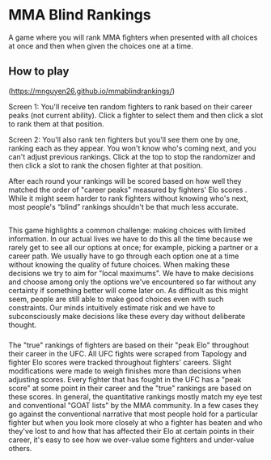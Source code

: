 # MMA Blind Rankings

A game where you will rank MMA fighters when presented with all choices at once and then when given the choices one at a time.

## How to play

(https://mnguyen26.github.io/mmablindrankings/)

Screen 1: You'll receive ten random fighters to rank based on their career peaks (not current ability). Click a fighter to select them and then click a slot to rank them at that position. 

Screen 2: You'll also rank ten fighters but you'll see them one by one, ranking each as they appear. You won't know who's coming next, and you can't adjust previous rankings. Click at the top to stop the randomizer and then click a slot to rank the chosen fighter at that position.

After each round your rankings will be scored based on how well they matched the order of "career peaks" measured by fighters' Elo scores . While it might seem harder to rank fighters without knowing who's next, most people's “blind” rankings shouldn't be that much less accurate.

## 

This game highlights a common challenge: making choices with limited information. In our actual lives we have to do this all the time because we rarely get to see all our options at once; for example, picking a partner or a career path. We usually have to go through each option one at a time without knowing the quality of future choices. When making these decisions we try to aim for "local maximums". We have to make decisions and choose among only the options we've encountered so far without any certainty if something better will come later on. As difficult as this might seem, people are still able to make good choices even with such constraints. Our minds intuitively estimate risk and we have to subconsciously make decisions like these every day without deliberate thought.

### 

The "true" rankings of fighters are based on their "peak Elo" throughout their career in the UFC. All UFC fights were scraped from Tapology and fighter Elo scores were tracked throughout fighters' careers. Slight modifications were made to weigh finishes more than decisions when adjusting scores. Every fighter that has fought in the UFC has a "peak score" at some point in their career and the "true" rankings are based on these scores. In general, the quantitative rankings mostly match my eye test and conventional "GOAT lists" by the MMA community. In a few cases they go against the conventional narrative that most people hold for a particular fighter but when you look more closely at who a fighter has beaten and who they've lost to and how that has affected their Elo at certain points in their career, it's easy to see how we over-value some fighters and under-value others.

